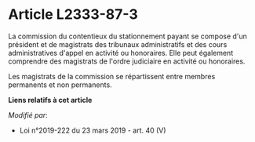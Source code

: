 # Article L2333-87-3

La commission du contentieux du stationnement payant se compose d'un président et de magistrats des tribunaux administratifs
et des cours administratives d'appel en activité ou honoraires. Elle peut également comprendre des magistrats de l'ordre
judiciaire en activité ou honoraires.

Les magistrats de la commission se répartissent entre membres permanents et non permanents.

**Liens relatifs à cet article**

_Modifié par_:

  - Loi n°2019-222 du 23 mars 2019 - art. 40 (V)
